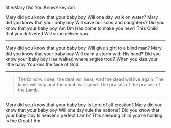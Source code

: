 title:Mary Did You Know?
key:Am

Mary did you know that your baby boy
Will one day walk on water?
Mary did you know that your baby boy
Will save our sons and daughters?
Did you know that your baby boy Am Dm
Has come to make you new?
This Child that you delivered
Will soon deliver you.

---

Mary did you know that your baby boy
Will give sight to a blind man?
Mary did you know that your baby boy 
Will calm a storm with His hand?
Did you know your baby boy
Has walked where angles trod?
When you kiss your little baby
You kiss the face of God.

---

> The blind will see, the deaf will hear,
And the dead will live again.
The lame will leap and the dumb will speak
The praises of the praises of the Lamb.

---

Mary did you know that your baby boy
Is Lord of all creation?
Mary did you know that your baby boy
Will one day rule the nations?
Did you know that your baby boy
Is heavens perfect Lamb?
This sleeping child you’re holding
Is the Great I Am.
